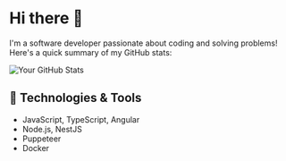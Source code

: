 # Hi there 👋

I'm a software developer passionate about coding and solving problems!  
Here's a quick summary of my GitHub stats:

![Your GitHub Stats](https://github-readme-stats.vercel.app/api?username=Ihnatiev&show_icons=true&theme=radical)

## 🔧 Technologies & Tools
- JavaScript, TypeScript, Angular
- Node.js, NestJS
- Puppeteer
- Docker
